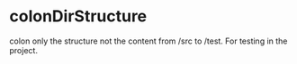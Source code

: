 # colonDirStructure
colon only the structure not the content from /src to /test. For testing in the project.


